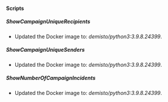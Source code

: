 
#### Scripts
##### ShowCampaignUniqueRecipients
- Updated the Docker image to: *demisto/python3:3.9.8.24399*.
##### ShowCampaignUniqueSenders
- Updated the Docker image to: *demisto/python3:3.9.8.24399*.
##### ShowNumberOfCampaignIncidents
- Updated the Docker image to: *demisto/python3:3.9.8.24399*.